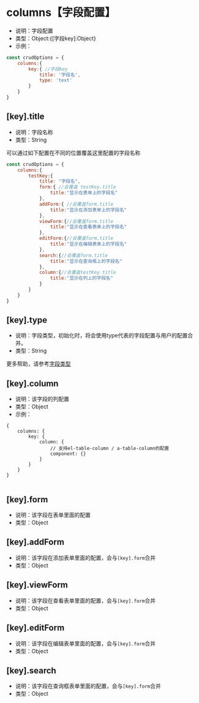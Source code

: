 # columns【字段配置】
* 说明：字段配置
* 类型：Object:{[字段key]:Object}
* 示例：
```js
const crudOptions = {
    columns:{
        key:{ //字段key
            title: '字段名',
            type: 'text'
        }
    }
}
```

## [key].title

* 说明：字段名称
* 类型：String

可以通过如下配置在不同的位置覆盖这里配置的字段名称
```js
const crudOptions = {
    columns:{
        testKey:{
            title: "字段名",
            form:{ //会覆盖 testKey.title
                title:"显示在表单上的字段名"
            },
            addForm:{ //会覆盖form.title
                title:"显示在添加表单上的字段名"
            },
            viewForm:{//会覆盖form.title
                title:"显示在查看表单上的字段名"
            },
            editForm:{//会覆盖form.title
                title:"显示在编辑表单上的字段名"
            },
            search:{//会覆盖form.title
                title:"显示在查询框上的字段名"
            },
            column:{//会覆盖testKey.title
                title:"显示在列上的字段名"
            }
        }
    }
}
```

## [key].type

* 说明：字段类型，初始化时，将会使用type代表的字段配置与用户的配置合并。
* 类型：String

更多帮助，请参考[字段类型](../guide/advance/column-type.md)



## [key].column
* 说明：该字段的列配置
* 类型：Object
* 示例：
```json5
{
    columns: {
        key: {
            column: {
                // 支持el-table-column / a-table-column的配置
                component: {}
            }    
        }
    }
}


```

## [key].form
* 说明：该字段在表单里面的配置
* 类型：Object

## [key].addForm
* 说明：该字段在添加表单里面的配置，会与`[key].form`合并
* 类型：Object

## [key].viewForm
* 说明：该字段在查看表单里面的配置，会与`[key].form`合并
* 类型：Object

## [key].editForm
* 说明：该字段在编辑表单里面的配置，会与`[key].form`合并
* 类型：Object

## [key].search
* 说明：该字段在查询框表单里面的配置，会与`[key].form`合并
* 类型：Object
